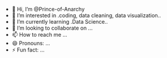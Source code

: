 - 👋 Hi, I’m @Prince-of-Anarchy
- 👀 I’m interested in .coding, data cleaning, data visualization..
- 🌱 I’m currently learning .Data Science..
- 💞️ I’m looking to collaborate on ...
- 📫 How to reach me ...
- 😄 Pronouns: ...
- ⚡ Fun fact: ...

<!---
Prince-of-Anarchy/Prince-of-Anarchy is a ✨ special ✨ repository because its `README.md` (this file) appears on your GitHub profile.
You can click the Preview link to take a look at your changes.
--->
